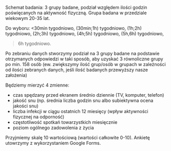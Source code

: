 Schemat badania:
3 grupy badane, podział względem ilości godzin poświęcanych na aktywność fizyczną.
Grupa badana w przedziale wiekowym 20-35 lat.

Do wyboru:
<30min tygodniowo,
(30min;1h) tygodniowo,
(1h;2h) tygodniowo, 
(2h;3h) tygodniowo,
(4h;5h) tygodniowo,
(5h,6h) tygodniowo,
> 6h tygodniowo.

Po zebraniu danych stworzymy podział na 3 grupy badane na podstawie otrzymanych odpowiedzi w taki sposób,
aby uzyskać 3 równoliczne grupy po min. 158 osób
(ew. zwiększymy ilość grup/osób w grupach w zależności od ilości zebranych danych, jeśli ilość badanych przewyższy nasze założenia)

Będziemy mierzyć 4 zmienne:
- czas spędzany przed ekranem średnio dziennie (TV, komputer, telefon)
- jakość snu (np. średnia liczba godzin snu albo subiektywna ocena jakości snu)
- liczba infekcji w ciągu ostatnich 12 miesięcy (wpływ aktywności fizycznej na odporność)
- częstotliwość spotkań towarzystkich miesięcznie
- poziom ogólnego zadowolenia z życia

Przyjmiemy skalę 10 wartościową (wartości całkowite 0-10).
Ankietę utowrzymy z wykorzystaniem Google Forms.
